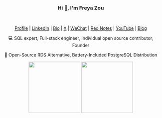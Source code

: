 
<div align="center">
    <h3>Hi 👋, I'm <a>Freya Zou </a></h3>
    <br>
    <p align="center">
        <a href=""><span>Profile</span></a> |
        <a href=""><span>LinkedIn</span></a> |
        <a href=""><span>Bio</span></a> |
        <a href=""><span>X</span></a> |
        <a href=""><span>WeChat</span></a> |
        <a href=""><span>Red Notes</span></a> |
        <a href=""><span>YouTube</span></a> |
        <a href=""><span>Blog</span></a>
    </p>
    <p>💻 SQL expert, Full-stack engineer, Individual open source contributor, Founder</p>
    <p>🐘 Open-Source RDS Alternative, Battery-Included PostgreSQL Distribution</p>
    <p>
        <img src="https://github-readme-stats.vercel.app/api?username=Freya-Lee-Zou&count_private=true&theme=shadow_blue&show_icons=true&rank_icon=github" height="165" />
        <img src="https://github-readme-stats.vercel.app/api/top-langs/?username=Freya-Lee-Zou&hide=css,html&theme=shadow_blue" height="165" />
    </p>

<!--    <p align="center">-->
<!--        <a href="https://golang.org" target="_blank"><img src="img/go.svg" alt="go" width="40" height="40"/></a>-->
<!--        <a href="https://www.python.org" target="_blank"><img src="img/python.svg" alt="python" width="40" height="40"/></a>-->
<!--        <a href="https://nodejs.org" target="_blank"><img src="img/nodejs.svg" alt="nodejs" width="40" height="40"/></a>-->
<!--        <a href="https://www.w3schools.com/sql/sql_intro.asp" target="_blank"><img src="img/sql.svg" alt="sql" width="40" height="40"/></a>-->
<!--        <a href="https://graphql.org/" target="_blank"><img src="img/graphql.svg" alt="graphql" width="40" height="40"/></a>-->
<!--        <a href="https://www.cprogramming.com/" target="_blank"><img src="img/c.svg" alt="c" width="40" height="40"/></a>-->
<!--        <a href="https://isocpp.org/" target="_blank"><img src="img/cpp.svg" alt="cpp" width="40" height="40"/></a>-->
<!--        <a href="https://docs.microsoft.com/en-us/dotnet/csharp/" target="_blank"><img src="img/csharp.svg" alt="csharp" width="40" height="40"/> </a>-->
<!--        <a href="https://www.java.com" target="_blank"><img src="img/java.svg" alt="java" width="40" height="40"/></a>-->
<!--        <a href="https://www.lua.org/" target="_blank"><img src="img/lua.svg" alt="lua" width="40" height="40"/></a>-->
<!--        <a href="https://developer.mozilla.org/en-US/docs/Web/JavaScript" target="_blank"><img src="img/javascript.svg" alt="javascript" width="40" height="40"/></a>-->
<!--        <a href="https://www.w3.org/html/" target="_blank"><img src="img/html5.svg" alt="html5" width="40" height="40"/></a>-->
<!--        <a href="https://www.w3schools.com/css/" target="_blank"><img src="img/css3.svg" alt="css3" width="40" height="40"/></a>-->
<!--        <a href="https://www.mathworks.com/products/matlab.html" target="_blank"><img src="img/matlab.svg" alt="matlab" width="40" height="40"/> </a>-->
<!--    </p>-->
<!--    <p align="center">-->
<!--        <a href="https://www.postgresql.org/" target="_blank"><img src="img/postgresql.svg" alt="postgresql" width="40" height="40"/></a>-->
<!--        <a href="https://redis.io/" target="_blank"><img src="img/redis.svg" alt="redis" width="40" height="40"/> </a>-->
<!--        <a href="https://www.mongodb.com/" target="_blank"><img src="img/mongodb.svg" alt="mongodb" width="40" height="40"/> </a>-->
<!--        <a href="https://www.mysql.com/" target="_blank"><img src="img/mysql.svg" alt="mysql" width="40" height="40"/> </a>-->
<!--        <a href="https://etcd.io/" target="_blank"><img src="img/etcd.svg" alt="etcd" width="40" height="40"/> </a>-->
<!--        <a href="https://www.consul.io/" target="_blank"><img src="img/consul.svg" alt="consul" width="40" height="40"/> </a>-->
<!--        <a href="https://greenplum.org/" target="_blank"><img src="img/greenplum.svg" alt="greenplum" width="40" height="40"/> </a>-->
<!--        <a href="https://hbase.apache.org/" target="_blank"><img src="img/hbase.svg" alt="hbase" width="40" height="40"/> </a>-->
<!--        <a href="https://www.alibabacloud.com/zh/product/maxcompute" target="_blank"><img src="img/maxcompute.png" alt="maxcompute" width="40" height="40"/> </a>-->
<!--        <a href="https://www.sqlite.org/index.html" target="_blank"><img src="img/sqlite.svg" alt="sqlite" width="40" height="40"/> </a>-->
<!--        <a href="https://postgis.net/" target="_blank"><img src="img/postgis.png" alt="postgis" width="40" height="40"/></a>-->
<!--        <a href="https://www.timescale.com/" target="_blank"><img src="img/timescale.png" alt="timescale" width="40" height="40"/> </a>-->
<!--        <a href="http://docs.pipelinedb.com/" target="_blank"><img src="img/pipeline.png" alt="pipeline" width="40" height="40"/> </a>-->
<!--        <a href="https://www.microsoft.com/" target="_blank"><img src="img/excel.svg" alt="excel" width="40" height="40"/> </a>-->
<!--    </p>-->
<!--    <p align="center">-->
<!--        <a href="https://www.gnu.org/software/bash/" target="_blank"><img src="img/bash.svg" alt="bash" width="40" height="40"/> </a>-->
<!--        <a href="https://git-scm.com/" target="_blank"><img src="img/git.svg" alt="git" width="40" height="40"/></a>-->
<!--        <a href="https://www.vim.org/" target="_blank"><img src="img/vim.svg" alt="vim" width="40" height="40"/> </a>-->
<!--        <a href="https://www.linux.org/" target="_blank"><img src="img/centos.svg" alt="linux" width="40" height="40"/> </a>-->
<!--        <a href="https://www.jetbrains.com/idea/" target="_blank"><img src="img/intellij.svg" alt="intellij" width="40" height="40"/></a>-->
<!--        <a href="https://www.nginx.com" target="_blank"><img src="img/nginx.svg" alt="nginx" width="40" height="40"/> </a>-->
<!--        <a href="https://www.ansible.com/" target="_blank"><img src="img/ansible.svg" alt="ansible" width="40" height="40"/> </a>-->
<!--        <a href="https://www.vagrantup.com/" target="_blank"><img src="img/vagrant.svg" alt="vagrant" width="40" height="40"/> </a>-->
<!--        <a href="https://www.docker.com/" target="_blank"><img src="img/docker.svg" alt="docker" width="40" height="40"/> </a>-->
<!--        <a href="https://kubernetes.io" target="_blank"><img src="img/kubernetes.svg" alt="kubernetes" width="40" height="40"/> </a>-->
<!--        <a href="https://prometheus.io" target="_blank"><img src="img/prometheus.svg" alt="prometheus" width="40" height="40"/> </a>-->
<!--        <a href="https://grafana.com/" target="_blank"><img src="img/grafana.svg" alt="grafana" width="40" height="40"/> </a>-->
<!--        <a href="https://echarts.apache.org/" target="_blank"><img src="img/echarts.png" alt="echarts" width="40" height="40"/> </a>-->
<!--        <a href="https://d3js.org/" target="_blank"><img src="img/d3js.svg" alt="d3js" width="40" height="40"/> </a>-->
<!--    </p>-->
</div>
